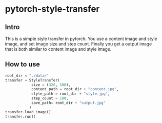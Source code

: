 # pytorch-style-transfer
## Intro
This is a simple style transfer in pytorch. You use a content image and style image, and set image size and step count. Finally you get a output image that is both similar to content image and style image.
## How to use
```python
root_dir = "./data/"
transfer = StyleTransfer(
            size = (320, 500), 
            content_path = root_dir + "content.jpg",
            style_path = root_dir + "style.jpg",
            step_count = 100,
            save_path= root_dir + "output.jpg"
           )
transfer.load_image()
transfer.run()
```
